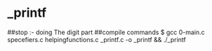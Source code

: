 # _printf


##stop :-
doing The digit part
##compile commands 
$ gcc 0-main.c specefiers.c helpingfunctions.c _printf.c -o _printf && ./_printf 
